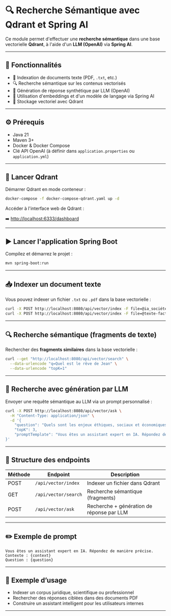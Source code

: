 # 🔍 Recherche Sémantique avec Qdrant et Spring AI

Ce module permet d'effectuer une **recherche sémantique** dans une base vectorielle **Qdrant**, à l'aide d'un **LLM (OpenAI)** via **Spring AI**.

---

## 🚀 Fonctionnalités

- 📄 Indexation de documents texte (PDF, `.txt`, etc.)
- 🔍 Recherche sémantique sur les contenus vectorisés
- 🤖 Génération de réponse synthétique par LLM (OpenAI)
- 🧠 Utilisation d'embeddings et d'un modèle de langage via Spring AI
- 💾 Stockage vectoriel avec Qdrant

---

## ⚙️ Prérequis

- Java 21
- Maven 3+
- Docker & Docker Compose
- Clé API OpenAI (à définir dans `application.properties` ou `application.yml`)

---

## 🐳 Lancer Qdrant

Démarrer Qdrant en mode conteneur :

```bash
docker-compose -f docker-compose-qdrant.yaml up -d
```

Accéder à l'interface web de Qdrant :

➡️ [http://localhost:6333/dashboard](http://localhost:6333/dashboard)

---

## ▶️ Lancer l'application Spring Boot

Compilez et démarrez le projet :

```bash
mvn spring-boot:run
```

---

## 📥 Indexer un document texte

Vous pouvez indexer un fichier `.txt` ou `.pdf` dans la base vectorielle :

```bash
curl -X POST http://localhost:8080/api/vector/index -F file=@ia_société.txt
curl -X POST http://localhost:8080/api/vector/index -F file=@texte-factice.txt
```

---

## 🔍 Recherche sémantique (fragments de texte)

Rechercher des **fragments similaires** dans la base vectorielle :

```bash
curl --get "http://localhost:8080/api/vector/search" \
  --data-urlencode "q=Quel est le rêve de Jean" \
  --data-urlencode "topK=1"
```

---

## 🧠 Recherche avec génération par LLM

Envoyer une requête sémantique au LLM via un prompt personnalisé :

```bash
curl -X POST http://localhost:8080/api/vector/ask \
  -H "Content-Type: application/json" \
  -d '{
    "question": "Quels sont les enjeux éthiques, sociaux et économiques liés à l’IA ?",
    "topK": 3,
    "promptTemplate": "Vous êtes un assistant expert en IA. Répondez de manière précise. Contexte :{context} Question :{question}"
}'
```

---

## 📁 Structure des endpoints

| Méthode | Endpoint                      | Description                                          |
|---------|-------------------------------|------------------------------------------------------|
| POST    | `/api/vector/index`          | Indexer un fichier dans Qdrant                      |
| GET     | `/api/vector/search`         | Recherche sémantique (fragments)                    |
| POST    | `/api/vector/ask`            | Recherche + génération de réponse par LLM           |

---

## ✏️ Exemple de prompt

```text
Vous êtes un assistant expert en IA. Répondez de manière précise.
Contexte : {context}
Question : {question}
```

---

## 🧪 Exemple d’usage

- Indexer un corpus juridique, scientifique ou professionnel
- Rechercher des réponses ciblées dans des documents PDF
- Construire un assistant intelligent pour les utilisateurs internes

---
